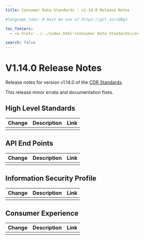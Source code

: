 ```yaml
---
title: Consumer Data Standards - v1.14.0 Release Notes

#language_tabs: # must be one of https://git.io/vQNgJ

toc_footers:
  - <a href='../../index.html'>Consumer Data Standards</a>

search: false
---
```


# V1.14.0 Release Notes
Release notes for version v1.14.0 of the [CDR Standards](../../index.html).

This release minor errata and documentation fixes.

## High Level Standards

|Change|Description|Link|
|------|-----------|----|
| | | |

## API End Points

|Change|Description|Link|
|------|-----------|----|
| | | |

## Information Security Profile

|Change|Description|Link|
|------|-----------|----|
| | | |

## Consumer Experience

|Change|Description|Link|
|------|-----------|----|
| | | |
